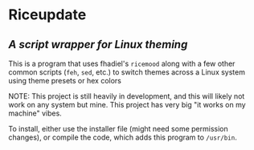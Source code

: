 # Riceupdate

## *A script wrapper for Linux theming*

This is a program that uses fhadiel's `ricemood` along with a few other common scripts (`feh`, `sed`, etc.) to switch themes across a Linux system using theme presets or hex colors

NOTE: This project is still heavily in development, and this will likely not work on any system but mine. This project has very big "it works on my machine" vibes.

To install, either use the installer file (might need some permission changes), or compile the code, which adds this program to `/usr/bin`.
